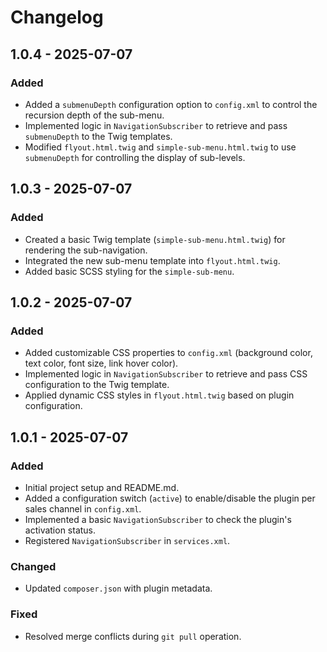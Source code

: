 # Changelog

## 1.0.4 - 2025-07-07

### Added

- Added a `submenuDepth` configuration option to `config.xml` to control the recursion depth of the sub-menu.
- Implemented logic in `NavigationSubscriber` to retrieve and pass `submenuDepth` to the Twig templates.
- Modified `flyout.html.twig` and `simple-sub-menu.html.twig` to use `submenuDepth` for controlling the display of sub-levels.

## 1.0.3 - 2025-07-07

### Added

- Created a basic Twig template (`simple-sub-menu.html.twig`) for rendering the sub-navigation.
- Integrated the new sub-menu template into `flyout.html.twig`.
- Added basic SCSS styling for the `simple-sub-menu`.

## 1.0.2 - 2025-07-07

### Added

- Added customizable CSS properties to `config.xml` (background color, text color, font size, link hover color).
- Implemented logic in `NavigationSubscriber` to retrieve and pass CSS configuration to the Twig template.
- Applied dynamic CSS styles in `flyout.html.twig` based on plugin configuration.

## 1.0.1 - 2025-07-07

### Added

- Initial project setup and README.md.
- Added a configuration switch (`active`) to enable/disable the plugin per sales channel in `config.xml`.
- Implemented a basic `NavigationSubscriber` to check the plugin's activation status.
- Registered `NavigationSubscriber` in `services.xml`.

### Changed

- Updated `composer.json` with plugin metadata.

### Fixed

- Resolved merge conflicts during `git pull` operation.